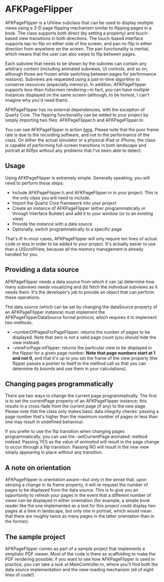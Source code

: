 AFKPageFlipper
==============

AFKPageFlipper is a UIView subclass that can be used to display multiple views using a 3-D page flipping mechanism similar to flipping pages in a book. The class supports both direct (by setting a property) and touch-based view transitions in both directions. The touch-based interface supports tap-to-flip on either side of the screen, and pan-to-flip in either direction from anywhere on the screen. The pan functionality is inertial, which means that the user can also swipe to flip between pages.

Each subview that needs to be shown by the subview can contain any arbitrary content (including animated subviews, UI controls, and so on, although those are frozen while switching between pages for performance reasons). Subviews are requested using a just-in-time algorithm to conserve resources (especially memory). In addition, AFKPageFlipper supports less-than-fullscreen rendering—in fact, you can have multiple instances displayed on the same screen (although, to be honest, I can't imagine why you'd need them).

AFKPageFlipper has no external dependencies, with the exception of Quartz Core. The flipping functionality can be added to your project by simply importing two files: AFKPageFlipper.h and AFKPageFlipper.m.

You can see AFKPageFlipper in action [here](http://screencast.com/t/0vo8rdGZ). Please note that the poor frame rate is due to the recording software, and not to the performance of the class. On either the actual simulator or a physical iPad or iPhone, the class is capable of performing full-screen transitions in both landscape and portrait at 60fps without any problems that I've been able to detect.


Usage
-----

Using AFKPageFlipper is extremely simple. Generally speaking, you will need to perform these steps:

* Include AFKPageFlipper.h and AFKPageFlipper.m in your project. This is the only class you will need to include.
* Import the Quartz Core framework into your project
* Create an instance of AFKPageFlipper (either programmatically or through Interface Builder) and add it to your window (or to an existing view)
* Provide the instance with a data source
* Optionally, switch programmatically to a specific page

That's it! In most cases, AFKPageFlipper will only require ten lines of actual code or less in order to be added to your project. It's actually easier to use than a UIScrollView, because all the memory management is already handled for you.


Providing a data source
-----------------------

AFKPageFlipper needs a data source from which it can (a) determine how many subviews needs visualizing and (b) fetch the individual subviews as it needs them. It's the developer's job to provide an object that can perform these operations.

The data source (which can be set by changing the dataSource property of an AFKPageFlipper instance) must implement the AFKPageFlipperDataSource formal protocol, which requires it to implement two methods:

* -numberOfPagesForPageFlipper: returns the number of pages to be displayed. Note that zero is not a valid page count (you should hide the view instead).
* -viewForPage:inFlipper: returns the particular view to be displayed in the flipper for a given page number. **Note that page numbers start at 1 and not 0,** and that it's up to you set the frame of the view properly (the flipper passes a pointer to itself to the method call so that you can determine its bounds and use them in your calculations).


Changing pages programmatically
-------------------------------

There are two ways to change the current page programmatically. The first is to set the currentPage property of an AFKPageFlipper instance; this results in a cross-fade from the current page (if any) to the new page. Please note that the class only makes basic data integrity checks: passing a page number that's higher than the maximum number of pages or less than one may result in undefined behaviour.

If you prefer to use the flip transition when changing pages programmatically, you can use the -setCurrentPage:animated: method instead. Passing YES as the value of *animated* will result in the page change to occur through a flip transition. Passing NO will result in the new view simply appearing in place without any transition.


A note on orientation
---------------------

AFKPageFlipper is orientation aware—but only in the sense that, upon sensing a change in its frame property, it will re-request the number of pages to be displayed from the data source. This is to give you an opportunity to refresh your pages in the event that a different number of views can be displayed in either orientation (for example, a simple book reader like the one implemented as a test for this project could display two pages at a time in landscape, but only one in portrait, which would mean that there are roughly twice as many pages in the latter orientation than in the former).


The sample project
------------------

AFKPageFlipper comes as part of a sample project that implements a simplistic PDF viewer. Most of the code is there as scaffolding to make the PDF rendering possible; if you want to see how AFKPageFlipper is used in practice, you can take a look at MainController.m, where you'll find both the data source implementation and the view-loading mechanism (all of eight lines of code!).